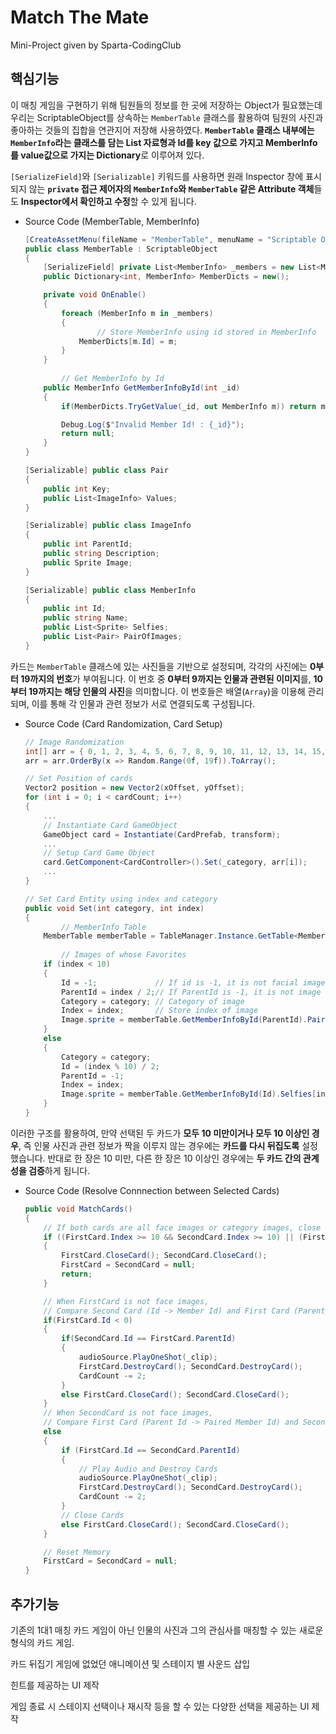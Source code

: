 # Match The Mate
Mini-Project given by Sparta-CodingClub

## 핵심기능


이 매칭 게임을 구현하기 위해 팀원들의 정보를 한 곳에 저장하는 Object가 필요했는데 우리는 ScriptableObject를 상속하는 `MemberTable` 클래스를 활용하여 팀원의 사진과 좋아하는 것들의 집합을 연관지어 저장해 사용하였다.  **`MemberTable` 클래스 내부에는 `MemberInfo`라는 클래스를 담는 List 자료형과 Id를 key 값으로 가지고 MemberInfo를 value값으로 가지는 Dictionary**로 이루어져 있다. 

`[SerializeField]`와 `[Serializable]` 키워드를 사용하면 원래 Inspector 창에 표시되지 않는 **`private` 접근 제어자의 `MemberInfo`와 `MemberTable` 같은 Attribute 객체**들도 **Inspector에서 확인하고 수정**할 수 있게 됩니다.

- Source Code (MemberTable, MemberInfo)
    
    ```csharp
    [CreateAssetMenu(fileName = "MemberTable", menuName = "Scriptable Objects/MemberTable")]
    public class MemberTable : ScriptableObject
    {
        [SerializeField] private List<MemberInfo> _members = new List<MemberInfo>();
        public Dictionary<int, MemberInfo> MemberDicts = new();
    
        private void OnEnable()
        {
            foreach (MemberInfo m in _members)
            {
    		        // Store MemberInfo using id stored in MemberInfo
                MemberDicts[m.Id] = m;
            }
        }
    		
    		// Get MemberInfo by Id
        public MemberInfo GetMemberInfoById(int _id)
        {
            if(MemberDicts.TryGetValue(_id, out MemberInfo m)) return m;
    
            Debug.Log($"Invalid Member Id! : {_id}");
            return null;
        }
    }
    ```
    
    ```csharp
    [Serializable] public class Pair
    {
        public int Key;
        public List<ImageInfo> Values;
    }
    
    [Serializable] public class ImageInfo
    {
        public int ParentId;
        public string Description;
        public Sprite Image;
    }
    
    [Serializable] public class MemberInfo
    {
        public int Id;
        public string Name;
        public List<Sprite> Selfies;
        public List<Pair> PairOfImages;
    }
    ```
    

 카드는 `MemberTable` 클래스에 있는 사진들을 기반으로 설정되며, 각각의 사진에는 **0부터 19까지의 번호**가 부여됩니다. 이 번호 중 **0부터 9까지는 인물과 관련된 이미지**를, **10부터 19까지는 해당 인물의 사진**을 의미합니다. 이 번호들은 배열(`Array`)을 이용해 관리되며, 이를 통해 각 인물과 관련 정보가 서로 연결되도록 구성됩니다.

- Source Code (Card Randomization, Card Setup)
    
    ```csharp
    // Image Randomization
    int[] arr = { 0, 1, 2, 3, 4, 5, 6, 7, 8, 9, 10, 11, 12, 13, 14, 15, 16, 17, 18, 19 };
    arr = arr.OrderBy(x => Random.Range(0f, 19f)).ToArray();
    
    // Set Position of cards
    Vector2 position = new Vector2(xOffset, yOffset);
    for (int i = 0; i < cardCount; i++)
    {
        ...
        // Instantiate Card GameObject
        GameObject card = Instantiate(CardPrefab, transform);
        ...
        // Setup Card Game Object
        card.GetComponent<CardController>().Set(_category, arr[i]);
        ...
    }
    ```
    
    ```csharp
    // Set Card Entity using index and category
    public void Set(int category, int index)
    {
    		// MemberInfo Table
        MemberTable memberTable = TableManager.Instance.GetTable<MemberTable>();
    		
    		// Images of whose Favorites
        if (index < 10)
        {
            Id = -1;             // If id is -1, it is not facial image
            ParentId = index / 2;// If ParentId is -1, it is not image of Favorites
            Category = category; // Category of image
            Index = index;       // Store index of image
            Image.sprite = memberTable.GetMemberInfoById(ParentId).PairOfImages[Category].Values[index % 2].Image;
        }
        else
        {
            Category = category;
            Id = (index % 10) / 2;
            ParentId = -1;
            Index = index;
            Image.sprite = memberTable.GetMemberInfoById(Id).Selfies[index % 2];
        }
    }
    ```
    

이러한 구조를 활용하여, 만약 선택된 두 카드가 **모두 10 미만이거나 모두 10 이상인 경우**, 즉 인물 사진과 관련 정보가 짝을 이루지 않는 경우에는 **카드를 다시 뒤집도록** 설정했습니다. 반대로 한 장은 10 미만, 다른 한 장은 10 이상인 경우에는 **두 카드 간의 관계성을 검증**하게 됩니다.

- Source Code (Resolve Connnection between Selected Cards)
    
    ```csharp
    public void MatchCards()
    {
        // If both cards are all face images or category images, close cards and reset memory.
        if ((FirstCard.Index >= 10 && SecondCard.Index >= 10) || (FirstCard.Index < 10 && SecondCard.Index < 10)) 
        { 
            FirstCard.CloseCard(); SecondCard.CloseCard(); 
            FirstCard = SecondCard = null;
            return;
        }
    
        // When FirstCard is not face images,
        // Compare Second Card (Id -> Member Id) and First Card (Parent Id -> Connected Member Id)
        if(FirstCard.Id < 0)
        {
            if(SecondCard.Id == FirstCard.ParentId)
            {
                audioSource.PlayOneShot(_clip);
                FirstCard.DestroyCard(); SecondCard.DestroyCard();
                CardCount -= 2;
            }
            else FirstCard.CloseCard(); SecondCard.CloseCard();
        }
        // When SecondCard is not face images,
        // Compare First Card (Parent Id -> Paired Member Id) and Second Card (Id -> Member Id)
        else
        {
            if (FirstCard.Id == SecondCard.ParentId)
            {
                // Play Audio and Destroy Cards
                audioSource.PlayOneShot(_clip);
                FirstCard.DestroyCard(); SecondCard.DestroyCard();
                CardCount -= 2;
            }
            // Close Cards
            else FirstCard.CloseCard(); SecondCard.CloseCard();
        }
    
        // Reset Memory
        FirstCard = SecondCard = null;
    }
    ```
    

## 추가기능


기존의 1대1 매칭 카드 게임이 아닌 인물의 사진과 그의 관심사를 매칭할 수 있는 새로운 형식의 카드 게임.

카드 뒤집기 게임에 없었던 애니메이션 및 스테이지 별 사운드 삽입

힌트를 제공하는 UI 제작

게임 종료 시 스테이지 선택이나 재시작 등을 할 수 있는 다양한 선택을 제공하는 UI 제작